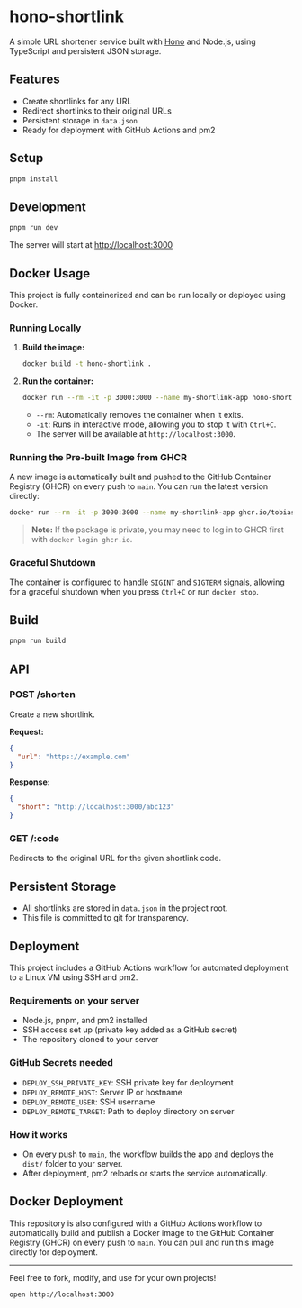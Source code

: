 # hono-shortlink

A simple URL shortener service built with [Hono](https://hono.dev/) and Node.js, using TypeScript and persistent JSON storage.

## Features

- Create shortlinks for any URL
- Redirect shortlinks to their original URLs
- Persistent storage in `data.json`
- Ready for deployment with GitHub Actions and pm2

## Setup

```bash
pnpm install
```

## Development

```bash
pnpm run dev
```

The server will start at [http://localhost:3000](http://localhost:3000)

## Docker Usage

This project is fully containerized and can be run locally or deployed using Docker.

### Running Locally

1.  **Build the image:**

    ```bash
    docker build -t hono-shortlink .
    ```

2.  **Run the container:**
    ```bash
    docker run --rm -it -p 3000:3000 --name my-shortlink-app hono-shortlink
    ```
    - `--rm`: Automatically removes the container when it exits.
    - `-it`: Runs in interactive mode, allowing you to stop it with `Ctrl+C`.
    - The server will be available at `http://localhost:3000`.

### Running the Pre-built Image from GHCR

A new image is automatically built and pushed to the GitHub Container Registry (GHCR) on every push to `main`. You can run the latest version directly:

```bash
docker run --rm -it -p 3000:3000 --name my-shortlink-app ghcr.io/tobiaswild/hono-shortlink:latest
```

> **Note:** If the package is private, you may need to log in to GHCR first with `docker login ghcr.io`.

### Graceful Shutdown

The container is configured to handle `SIGINT` and `SIGTERM` signals, allowing for a graceful shutdown when you press `Ctrl+C` or run `docker stop`.

## Build

```bash
pnpm run build
```

## API

### POST /shorten

Create a new shortlink.

**Request:**

```json
{
  "url": "https://example.com"
}
```

**Response:**

```json
{
  "short": "http://localhost:3000/abc123"
}
```

### GET /:code

Redirects to the original URL for the given shortlink code.

## Persistent Storage

- All shortlinks are stored in `data.json` in the project root.
- This file is committed to git for transparency.

## Deployment

This project includes a GitHub Actions workflow for automated deployment to a Linux VM using SSH and pm2.

### Requirements on your server

- Node.js, pnpm, and pm2 installed
- SSH access set up (private key added as a GitHub secret)
- The repository cloned to your server

### GitHub Secrets needed

- `DEPLOY_SSH_PRIVATE_KEY`: SSH private key for deployment
- `DEPLOY_REMOTE_HOST`: Server IP or hostname
- `DEPLOY_REMOTE_USER`: SSH username
- `DEPLOY_REMOTE_TARGET`: Path to deploy directory on server

### How it works

- On every push to `main`, the workflow builds the app and deploys the `dist/` folder to your server.
- After deployment, pm2 reloads or starts the service automatically.

## Docker Deployment

This repository is also configured with a GitHub Actions workflow to automatically build and publish a Docker image to the GitHub Container Registry (GHCR) on every push to `main`. You can pull and run this image directly for deployment.

---

Feel free to fork, modify, and use for your own projects!

```
open http://localhost:3000
```
